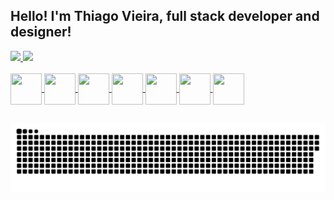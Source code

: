 ## Hello! I'm Thiago Vieira, full stack developer and designer!
<link rel="stylesheet" href="https://cdn.jsdelivr.net/gh/devicons/devicon@v2.13.0/devicon.min.css">

 <div>
  <a href="https://github.com/exgamext">
  <img height="180em" src="https://github-readme-stats.vercel.app/api?username=exgamext&show_icons=true&theme=material-palenight&include_all_commits=true&count_private=true"/>
  <img height="180em" src="https://github-readme-stats.vercel.app/api/top-langs/?username=exgamext&layout=compact&langs_count=7&theme=material-palenight"/>
</div>
<div style="display: inline_block"><br>
  <img align="center" height="50" width="50" src="https://cdn.icon-icons.com/icons2/2107/PNG/512/file_type_html_icon_130541.png">
  <img align="center" height="50" width="50" src="https://cdn.icon-icons.com/icons2/2107/PNG/512/file_type_css_icon_130661.png">
  <img align="center" height="50" width="50" src="https://cdn.icon-icons.com/icons2/2107/PNG/512/file_type_js_official_icon_130509.png">
  <img align="center" height="50" width="50" src="https://cdn.icon-icons.com/icons2/2415/PNG/512/csharp_original_logo_icon_146578.png">
  <img align="center" height="50" width="50" src="https://discordjs.guide/meta-image.png">
  <img align="center" height="50" width="50" src="https://cdn.icon-icons.com/icons2/2407/PNG/512/aws_icon_146237.png">
  <img align="center" height="50" width="50" src="https://cdn.icon-icons.com/icons2/3053/PNG/512/mongodb_compass_macos_bigsur_icon_189933.png">

</div>
  
  ##
 
<div> 

  ![Snake animation](https://github.com/exgamext/exgamext/blob/output/github-contribution-grid-snake.svg)
 
</div>
